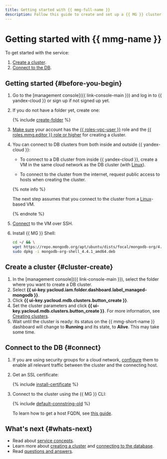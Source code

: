 ```yaml
---
title: Getting started with {{ mmg-full-name }}
description: Follow this guide to create and set up a {{ MG }} cluster.
---
```


# Getting started with {{ mmg-name }}

To get started with the service:
1. [Create a cluster](#cluster-create).
1. [Connect to the DB](#connect).


## Getting started {#before-you-begin}

1. Go to the [management console]({{ link-console-main }}) and log in to {{ yandex-cloud }} or sign up if not signed up yet.

1. If you do not have a folder yet, create one:

   {% include [create-folder](../_includes/create-folder.md) %}

1. [Make sure](../iam/operations/roles/get-assigned-roles.md) your account has the [{{ roles-vpc-user }}](../vpc/security/index.md#vpc-user) role and the [{{ roles.mmg.editor }} role or higher](security/index.md#roles-list) for creating a cluster.
1. You can connect to DB clusters from both inside and outside {{ yandex-cloud }}:

   * To connect to a DB cluster from inside {{ yandex-cloud }}, create a VM in the same cloud network as the DB cluster (with [Linux](../compute/quickstart/quick-create-linux.md)).

   * To connect to the cluster from the internet, request public access to hosts when creating the cluster.

   {% note info %}

   The next step assumes that you connect to the cluster from a [Linux](../compute/quickstart/quick-create-linux.md)-based VM.

   {% endnote %}

1. [Connect](../compute/operations/vm-connect/ssh.md) to the VM over SSH.

1. Install {{ MG }} Shell:

   ```bash
   cd ~/ && \
   wget https://repo.mongodb.org/apt/ubuntu/dists/focal/mongodb-org/4.4/multiverse/binary-amd64/mongodb-org-shell_4.4.1_amd64.deb && \
   sudo dpkg -i mongodb-org-shell_4.4.1_amd64.deb
   ```


## Create a cluster {#cluster-create}

1. In the [management console]({{ link-console-main }}), select the folder where you want to create a DB cluster.
1. Select **{{ ui-key.yacloud.iam.folder.dashboard.label_managed-mongodb }}**.
1. Click **{{ ui-key.yacloud.mdb.clusters.button_create }}**.
1. Set the cluster parameters and click **{{ ui-key.yacloud.mdb.clusters.button_create }}**. For more information, see [Creating clusters](operations/cluster-create.md).
1. Wait until the cluster is ready: its status on the {{ mmg-short-name }} dashboard will change to **Running** and its state, to **Alive**. This may take some time.

## Connect to the DB {#connect}


1. If you are using security groups for a cloud network, [configure](operations/connect/index.md#configuring-security-groups) them to enable all relevant traffic between the cluster and the connecting host.


1. Get an SSL certificate:

   {% include [install-certificate](../_includes/mdb/mmg/install-certificate.md) %}

1. Connect to the cluster using the {{ MG }} CLI:

   {% include [default-connstring-old](../_includes/mdb/mmg/default-connstring-old.md) %}

    To learn how to get a host FQDN, see [this guide](operations/connect/index.md#get-fqdn).

## What's next {#whats-next}

* Read about [service concepts](concepts/index.md).
* Learn more about [creating a cluster](operations/cluster-create.md) and [connecting to the database](operations/connect/index.md).
* Read [questions and answers](qa/general.md).

